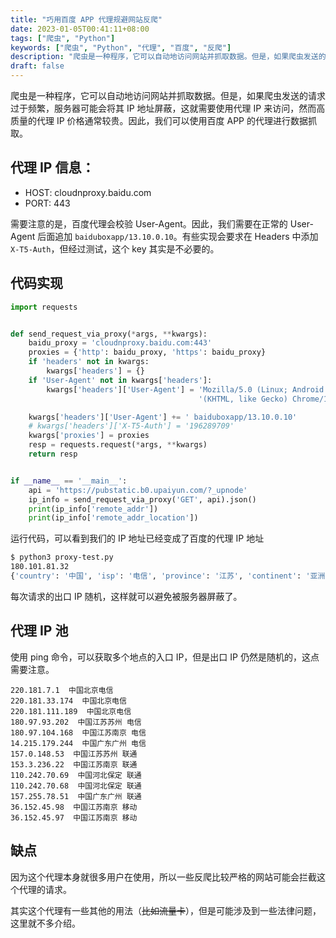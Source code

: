 ```yaml
---
title: "巧用百度 APP 代理规避网站反爬"
date: 2023-01-05T00:41:11+08:00
tags: ["爬虫", "Python"]
keywords: ["爬虫", "Python", "代理", "百度", "反爬"]
description: "爬虫是一种程序，它可以自动地访问网站并抓取数据。但是，如果爬虫发送的请求过于频繁，服务器可能会将其 IP 地址屏蔽，这就需要使用代理 IP 来访问，然而高质量的代理 IP 价格通常较贵。因此，我们可以使用百度 APP 的代理进行数据抓取，本文将介绍如何使用百度 APP 的代理来规避网站反爬。"
draft: false
---
```


爬虫是一种程序，它可以自动地访问网站并抓取数据。但是，如果爬虫发送的请求过于频繁，服务器可能会将其 IP 地址屏蔽，这就需要使用代理 IP 来访问，然而高质量的代理 IP 价格通常较贵。因此，我们可以使用百度 APP 的代理进行数据抓取。

## 代理 IP 信息：
- HOST: cloudnproxy.baidu.com
- PORT: 443

需要注意的是，百度代理会校验 User-Agent。因此，我们需要在正常的 User-Agent 后面追加 `baiduboxapp/13.10.0.10`。有些实现会要求在 Headers 中添加 `X-T5-Auth`，但经过测试，这个 key 其实是不必要的。

## 代码实现

```python
import requests


def send_request_via_proxy(*args, **kwargs):
    baidu_proxy = 'cloudnproxy.baidu.com:443'
    proxies = {'http': baidu_proxy, 'https': baidu_proxy}
    if 'headers' not in kwargs:
        kwargs['headers'] = {}
    if 'User-Agent' not in kwargs['headers']:
        kwargs['headers']['User-Agent'] = 'Mozilla/5.0 (Linux; Android 6.0; Nexus 5 Build/MRA58N) AppleWebKit/537.36 ' \
                                          '(KHTML, like Gecko) Chrome/108.0.0.0 Mobile Safari/537.36'

    kwargs['headers']['User-Agent'] += ' baiduboxapp/13.10.0.10'
    # kwargs['headers']['X-T5-Auth'] = '196289709'
    kwargs['proxies'] = proxies
    resp = requests.request(*args, **kwargs)
    return resp


if __name__ == '__main__':
    api = 'https://pubstatic.b0.upaiyun.com/?_upnode'
    ip_info = send_request_via_proxy('GET', api).json()
    print(ip_info['remote_addr'])
    print(ip_info['remote_addr_location'])
```

运行代码，可以看到我们的 IP 地址已经变成了百度的代理 IP 地址

```bash
$ python3 proxy-test.py
180.101.81.32
{'country': '中国', 'isp': '电信', 'province': '江苏', 'continent': '亚洲', 'city': '苏州'}
```
每次请求的出口 IP 随机，这样就可以避免被服务器屏蔽了。

## 代理 IP 池
使用 ping 命令，可以获取多个地点的入口 IP，但是出口 IP 仍然是随机的，这点需要注意。
```
220.181.7.1  中国北京电信
220.181.33.174  中国北京电信
220.181.111.189  中国北京电信
180.97.93.202  中国江苏苏州 电信
180.97.104.168  中国江苏南京 电信
14.215.179.244  中国广东广州 电信
157.0.148.53  中国江苏苏州 联通
153.3.236.22  中国江苏南京 联通
110.242.70.69  中国河北保定 联通
110.242.70.68  中国河北保定 联通
157.255.78.51  中国广东广州 联通
36.152.45.98  中国江苏南京 移动
36.152.45.97  中国江苏南京 移动
```

## 缺点
因为这个代理本身就很多用户在使用，所以一些反爬比较严格的网站可能会拦截这个代理的请求。

其实这个代理有一些其他的用法（~~比如流量卡~~），但是可能涉及到一些法律问题，这里就不多介绍。
